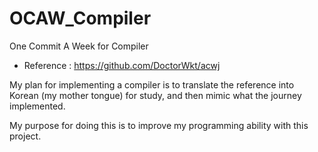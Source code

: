 # OCAW_Compiler
One Commit A Week for Compiler 

* Reference : https://github.com/DoctorWkt/acwj



My plan for implementing a compiler is to translate the reference into Korean (my mother tongue) for study, and then mimic what the journey implemented.



My purpose for doing this is to improve my programming ability with this project.
